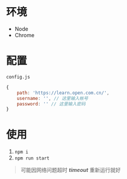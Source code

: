 # 环境

- Node
- Chrome

# 配置

`config.js`

```js
{
    path: 'https://learn.open.com.cn/',
    username: '', // 这里输入帐号
    password: '' // 这里输入密码
}
```

# 使用

1. `npm i`
2. `npm run start`

> 可能因网络问题超时 ***timeout*** 重新运行就好